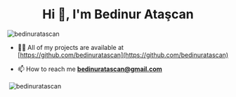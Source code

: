 <h1 align="center">Hi 👋, I'm Bedinur Ataşcan</h1>

<p align="left"> <img src="https://komarev.com/ghpvc/?username=bedinuratascan&label=Profile%20views&color=0e75b6&style=flat" alt="bedinuratascan" /> </p>

- 👨‍💻 All of my projects are available at [https://github.com/bedinuratascan](https://github.com/bedinuratascan)

- 📫 How to reach me **bedinuratascan@gmail.com**

<p>&nbsp;<img align="center" src="https://github-readme-stats.vercel.app/api?username=bedinuratascan&show_icons=true" alt="bedinuratascan" /></p>
